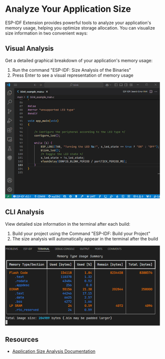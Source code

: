 # Analyze Your Application Size

ESP-IDF Extension provides powerful tools to analyze your application's memory usage, helping you optimize storage allocation. You can visualize size information in two convenient ways:

## Visual Analysis
Get a detailed graphical breakdown of your application's memory usage:

1. Run the command "ESP-IDF: Size Analysis of the Binaries"
2. Press Enter to see a visual representation of memory usage

![Gif of Size Analysis](../../media/walkthrough/gifs/size-analysis-gui.gif)

## CLI Analysis
View detailed size information in the terminal after each build:

1. Build your project using the Command "ESP-IDF: Build your Project"
2. The size analysis will automatically appear in the terminal after the build

![Screenshot of Size Analysis in the terminal](../../media/walkthrough/size-analysis.png)

## Resources
- [Application Size Analysis Documentation](https://docs.espressif.com/projects/vscode-esp-idf-extension/en/latest/additionalfeatures/application-size-analysis.html)